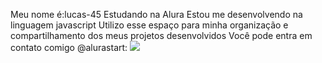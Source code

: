 Meu nome é:lucas-45
Estudando na Alura 
Estou me desenvolvendo na linguagem javascript 
Utilizo esse espaço para minha organização e compartilhamento dos meus projetos desenvolvidos 
Você pode entra em contato comigo 
@alurastart:
![](link) 

